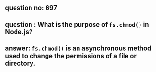 
      
## question no: 697

## question : What is the purpose of `fs.chmod()` in Node.js?

## answer: `fs.chmod()` is an asynchronous method used to change the permissions of a file or directory.
      